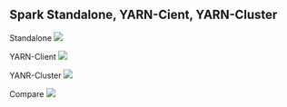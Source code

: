 ## Spark Standalone, YARN-Cient, YARN-Cluster

Standalone
![](https://img-blog.csdn.net/20161030135654295)

YARN-Client
![](https://images2017.cnblogs.com/blog/400827/201712/400827-20171206174933253-682120820.png)

YANR-Cluster
![](https://images2017.cnblogs.com/blog/400827/201712/400827-20171206175225316-227997670.png)

Compare
![](https://images2015.cnblogs.com/blog/776259/201609/776259-20160909165822723-1513641104.png)
